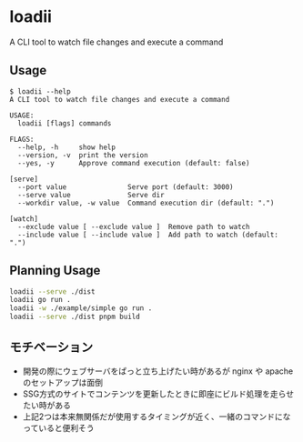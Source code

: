 # loadii
A CLI tool to watch file changes and execute a command

## Usage
```console
$ loadii --help
A CLI tool to watch file changes and execute a command

USAGE:
  loadii [flags] commands

FLAGS:
  --help, -h     show help
  --version, -v  print the version
  --yes, -y      Approve command execution (default: false)

[serve]
  --port value               Serve port (default: 3000)
  --serve value              Serve dir
  --workdir value, -w value  Command execution dir (default: ".")

[watch]
  --exclude value [ --exclude value ]  Remove path to watch
  --include value [ --include value ]  Add path to watch (default: ".")
```

## Planning Usage
```bash
loadii --serve ./dist
loadii go run .
loadii -w ./example/simple go run .
loadii --serve ./dist pnpm build
```

## モチベーション
- 開発の際にウェブサーバをぱっと立ち上げたい時があるが nginx や apache のセットアップは面倒
- SSG方式のサイトでコンテンツを更新したときに即座にビルド処理を走らせたい時がある
- 上記2つは本来無関係だが使用するタイミングが近く、一緒のコマンドになっていると便利そう
